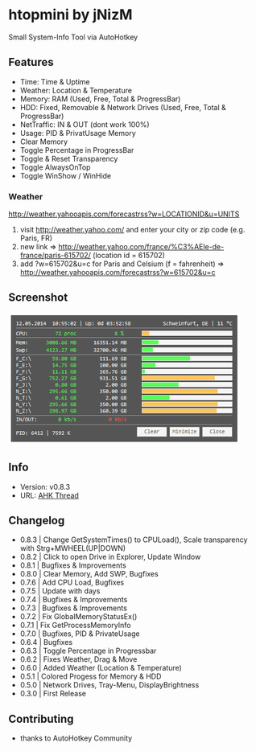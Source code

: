 # htopmini by jNizM
Small System-Info Tool via AutoHotkey

  
## Features
* Time: Time & Uptime
* Weather: Location & Temperature
* Memory: RAM (Used, Free, Total & ProgressBar)
* HDD: Fixed, Removable & Network Drives (Used, Free, Total & ProgressBar)
* NetTraffic: IN & OUT (dont work 100%)
* Usage: PID & PrivatUsage Memory
* Clear Memory
* Toggle Percentage in ProgressBar
* Toggle & Reset Transparency
* Toggle AlwaysOnTop
* Toggle WinShow / WinHide

### Weather
http://weather.yahooapis.com/forecastrss?w=LOCATIONID&u=UNITS
1. visit http://weather.yahoo.com/ and enter your city or zip code (e.g. Paris, FR)
2. new link => http://weather.yahoo.com/france/%C3%AEle-de-france/paris-615702/ (location id = 615702)
3. add ?w=615702&u=c for Paris and Celsium (f = fahrenheit)
=> http://weather.yahooapis.com/forecastrss?w=615702&u=c


## Screenshot
![Screenshot](Screenshot.PNG)


## Info
* Version: v0.8.3
* URL: [AHK Thread](http://ahkscript.org/boards/viewtopic.php?f=6&t=254)


## Changelog
* 0.8.3 | Change GetSystemTimes() to CPULoad(), Scale transparency with Strg+MWHEEL(UP|DOWN)
* 0.8.2 | Click to open Drive in Explorer, Update Window
* 0.8.1 | Bugfixes & Improvements
* 0.8.0 | Clear Memory, Add SWP, Bugfixes
* 0.7.6 | Add CPU Load, Bugfixes
* 0.7.5 | Update with days
* 0.7.4 | Bugfixes & Improvements
* 0.7.3 | Bugfixes & Improvements
* 0.7.2 | Fix GlobalMemoryStatusEx()
* 0.7.1 | Fix GetProcessMemoryInfo
* 0.7.0 | Bugfixes, PID & PrivateUsage
* 0.6.4 | Bugfixes
* 0.6.3 | Toggle Percentage in Progressbar
* 0.6.2 | Fixes Weather, Drag & Move
* 0.6.0 | Added Weather (Location & Temperature)
* 0.5.1 | Colored Progess for Memory & HDD
* 0.5.0 | Network Drives, Tray-Menu, DisplayBrightness
* 0.3.0 | First Release


## Contributing
* thanks to AutoHotkey Community